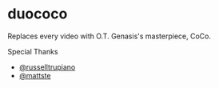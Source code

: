 # duococo

Replaces every video with O.T. Genasis's masterpiece, CoCo.

Special Thanks

- [@russelltrupiano](https://github.com/russelltrupiano)
- [@mattste](https://github.com/mattste)
